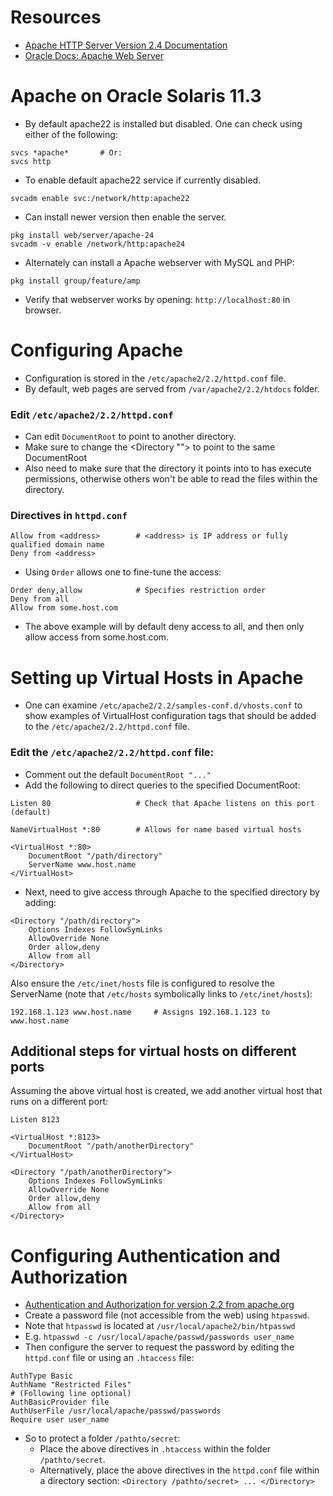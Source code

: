 # Resources
- [Apache HTTP Server Version 2.4 Documentation](http://httpd.apache.org/docs/2.4/)
- [Oracle Docs: Apache Web Server](https://docs.oracle.com/cd/E53394_01/html/E54831/gnvhs.html)

# Apache on Oracle Solaris 11.3
- By default apache22 is installed but disabled. One can check using either of the following:
```
svcs *apache*       # Or:
svcs http
```
- To enable default apache22 service if currently disabled.
```
svcadm enable svc:/network/http:apache22
```
- Can install newer version then enable the server.
```
pkg install web/server/apache-24
svcadm -v enable /network/http:apache24
```
- Alternately can install a Apache webserver with MySQL and PHP:
```
pkg install group/feature/amp
```
- Verify that webserver works by opening: `http://localhost:80` in browser.

# Configuring Apache
- Configuration is stored in the `/etc/apache2/2.2/httpd.conf` file.
- By default, web pages are served from `/var/apache2/2.2/htdocs` folder.

### Edit `/etc/apache2/2.2/httpd.conf`

- Can edit `DocumentRoot` to point to another directory.
- Make sure to change the <Directory ""> to point to the same DocumentRoot
- Also need to make sure that the directory it points into to has execute permissions, otherwise others won't be able to read the files within the directory.

### Directives in `httpd.conf`
```
Allow from <address>        # <address> is IP address or fully qualified domain name
Deny from <address>
```
- Using `Order` allows one to fine-tune the access:
```
Order deny,allow            # Specifies restriction order
Deny from all
Allow from some.host.com
```
- The above example will by default deny access to all, and then only allow access from some.host.com.

# Setting up Virtual Hosts in Apache
- One can examine `/etc/apache2/2.2/samples-conf.d/vhosts.conf` to show examples of VirtualHost configuration tags that should be added to the `/etc/apache2/2.2/httpd.conf` file.

### Edit the `/etc/apache2/2.2/httpd.conf` file:

- Comment out the default `DocumentRoot "..."`
- Add the following to direct queries to the specified DocumentRoot:

```
Listen 80                   # Check that Apache listens on this port (default)

NameVirtualHost *:80        # Allows for name based virtual hosts

<VirtualHost *:80>
    DocumentRoot "/path/directory"
    ServerName www.host.name
</VirtualHost>
```

- Next, need to give access through Apache to the specified directory by adding:

```
<Directory "/path/directory">
    Options Indexes FollowSymLinks
    AllowOverride None
    Order allow,deny
    Allow from all
</Directory>
```

Also ensure the `/etc/inet/hosts` file is configured to resolve the ServerName (note that `/etc/hosts` symbolically links to `/etc/inet/hosts`):

```
192.168.1.123 www.host.name     # Assigns 192.168.1.123 to www.host.name
```

## Additional steps for virtual hosts on different ports

Assuming the above virtual host is created, we add another virtual host that runs on a different port:

```
Listen 8123

<VirtualHost *:8123>
    DocumentRoot "/path/anotherDirectory"
</VirtualHost>

<Directory "/path/anotherDirectory">
    Options Indexes FollowSymLinks
    AllowOverride None
    Order allow,deny
    Allow from all
</Directory>

```


# Configuring Authentication and Authorization
- [Authentication and Authorization for version 2.2 from apache.org](http://httpd.apache.org/docs/2.2/howto/auth.html)
- Create a password file (not accessible from the web) using `htpasswd`.
- Note that `htpasswd` is located at `/usr/local/apache2/bin/htpasswd`
- E.g. `htpasswd -c /usr/local/apache/passwd/passwords user_name`
- Then configure the server to request the password by editing the `httpd.conf` file or using an `.htaccess` file:
```
AuthType Basic
AuthName "Restricted Files"
# (Following line optional)
AuthBasicProvider file
AuthUserFile /usr/local/apache/passwd/passwords
Require user user_name
```
- So to protect a folder `/pathto/secret`:
    - Place the above directives in `.htaccess` within the folder `/pathto/secret`.
    - Alternatively, place the above directives in the `httpd.conf` file within a directory section: `<Directory /pathto/secret> ... </Directory>`
